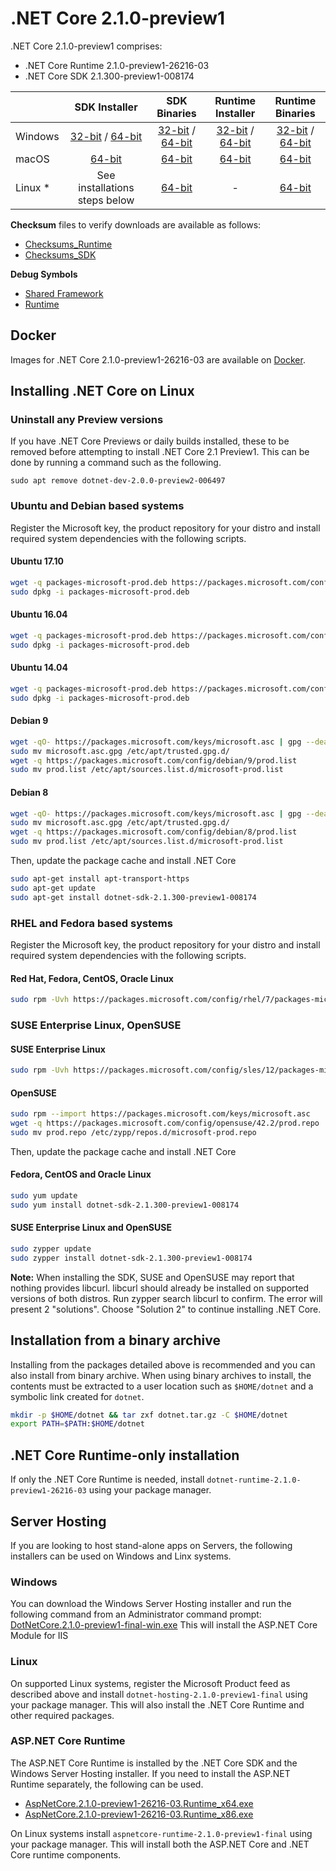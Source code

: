 # .NET Core 2.1.0-preview1

.NET Core 2.1.0-preview1 comprises:

* .NET Core Runtime 2.1.0-preview1-26216-03
* .NET Core SDK 2.1.300-preview1-008174

|         | SDK Installer                                         | SDK Binaries                                                         | Runtime Installer                                                  | Runtime Binaries                                                   |
| ------- | :---------------------------------------------------: | :-------------------------------------------------------------------:| :----------------------------------------------------------------: | :----------------------------------------------------------------: |
| Windows | [32-bit](https://download.microsoft.com/download/D/7/8/D788D3CD-44C4-487D-829B-413E914FB1C3/dotnet-sdk-2.1.300-preview1-008174-win-x86.exe) / [64-bit](https://download.microsoft.com/download/D/7/8/D788D3CD-44C4-487D-829B-413E914FB1C3/dotnet-sdk-2.1.300-preview1-008174-win-x64.exe)  | [32-bit](https://download.microsoft.com/download/A/B/1/AB1AA972-8F2F-43AD-9A81-72E9245CB0F5/dotnet-sdk-2.1.300-preview1-008174-win-x86.zip) / [64-bit](https://download.microsoft.com/download/D/7/8/D788D3CD-44C4-487D-829B-413E914FB1C3/dotnet-sdk-2.1.300-preview1-008174-win-x64.zip) | [32-bit](https://download.microsoft.com/download/A/B/1/AB1AA972-8F2F-43AD-9A81-72E9245CB0F5/dotnet-runtime-2.1.0-preview1-26216-03-win-x86.exe) / [64-bit](https://download.microsoft.com/download/A/B/1/AB1AA972-8F2F-43AD-9A81-72E9245CB0F5/dotnet-runtime-2.1.0-preview1-26216-03-win-x64.exe) | [32-bit](https://download.microsoft.com/download/A/B/1/AB1AA972-8F2F-43AD-9A81-72E9245CB0F5/dotnet-runtime-2.1.0-preview1-26216-03-win-x86.zip) / [64-bit](https://download.microsoft.com/download/A/B/1/AB1AA972-8F2F-43AD-9A81-72E9245CB0F5/dotnet-runtime-2.1.0-preview1-26216-03-win-x64.zip) |
| macOS   | [64-bit](https://download.microsoft.com/download/D/7/8/D788D3CD-44C4-487D-829B-413E914FB1C3/dotnet-sdk-2.1.300-preview1-008174-osx-x64.pkg)  | [64-bit](https://download.microsoft.com/download/D/7/8/D788D3CD-44C4-487D-829B-413E914FB1C3/dotnet-sdk-2.1.300-preview1-008174-osx-x64.tar.gz)| [64-bit](https://download.microsoft.com/download/A/B/1/AB1AA972-8F2F-43AD-9A81-72E9245CB0F5/dotnet-runtime-2.1.0-preview1-26216-03-osx-x64.pkg)      | [64-bit](https://download.microsoft.com/download/A/B/1/AB1AA972-8F2F-43AD-9A81-72E9245CB0F5/dotnet-runtime-2.1.0-preview1-26216-03-osx-x64.tar.gz)   |
| Linux * | See installations steps below                         | [64-bit](https://download.microsoft.com/download/D/7/8/D788D3CD-44C4-487D-829B-413E914FB1C3/dotnet-sdk-2.1.300-preview1-008174-linux-x64.tar.gz)     | -                                                                  | [64-bit](https://download.microsoft.com/download/A/B/1/AB1AA972-8F2F-43AD-9A81-72E9245CB0F5/dotnet-runtime-2.1.0-preview1-26216-03-linux-x64.tar.gz) |

**Checksum** files to verify downloads are available as follows:
* [Checksums_Runtime](2.1-preview1-runtime-sha.txt)
* [Checksums_SDK](2.1-preview1-sdk-sha.txt)

**Debug Symbols**
* [Shared Framework](https://download.microsoft.com/download/A/B/1/AB1AA972-8F2F-43AD-9A81-72E9245CB0F5/corefx-2.1-preview1-symbols.zip)
* [Runtime](https://download.microsoft.com/download/A/B/1/AB1AA972-8F2F-43AD-9A81-72E9245CB0F5/coreclr-2.1-preview1-symbols.zip)

## Docker

Images for .NET Core 2.1.0-preview1-26216-03 are available on [Docker](https://hub.docker.com/r/microsoft/dotnet/).
## Installing .NET Core on Linux

### Uninstall any Preview versions

If you have .NET Core Previews or daily builds installed, these to be removed before attempting to install .NET Core 2.1 Preview1. This can be done by running a command such as the following.

`sudo apt remove dotnet-dev-2.0.0-preview2-006497`

### Ubuntu and Debian based systems

Register the Microsoft key, the product repository for your distro and install required system dependencies with the following scripts.

#### Ubuntu 17.10

```bash
wget -q packages-microsoft-prod.deb https://packages.microsoft.com/config/ubuntu/17.10/packages-microsoft-prod.deb
sudo dpkg -i packages-microsoft-prod.deb
```

#### Ubuntu 16.04

```bash
wget -q packages-microsoft-prod.deb https://packages.microsoft.com/config/ubuntu/16.04/packages-microsoft-prod.deb
sudo dpkg -i packages-microsoft-prod.deb
```

#### Ubuntu 14.04

```bash
wget -q packages-microsoft-prod.deb https://packages.microsoft.com/config/ubuntu/14.04/packages-microsoft-prod.deb
sudo dpkg -i packages-microsoft-prod.deb
```

#### Debian 9

```bash
wget -qO- https://packages.microsoft.com/keys/microsoft.asc | gpg --dearmor > microsoft.asc.gpg
sudo mv microsoft.asc.gpg /etc/apt/trusted.gpg.d/
wget -q https://packages.microsoft.com/config/debian/9/prod.list
sudo mv prod.list /etc/apt/sources.list.d/microsoft-prod.list
```

#### Debian 8

```bash
wget -qO- https://packages.microsoft.com/keys/microsoft.asc | gpg --dearmor > microsoft.asc.gpg
sudo mv microsoft.asc.gpg /etc/apt/trusted.gpg.d/
wget -q https://packages.microsoft.com/config/debian/8/prod.list
sudo mv prod.list /etc/apt/sources.list.d/microsoft-prod.list
 ```

Then, update the package cache and install .NET Core

```bash
sudo apt-get install apt-transport-https
sudo apt-get update
sudo apt-get install dotnet-sdk-2.1.300-preview1-008174
```

### RHEL and Fedora based systems

Register the Microsoft key, the product repository for your distro and install required system dependencies with the following scripts.

#### Red Hat, Fedora, CentOS, Oracle Linux

```bash
sudo rpm -Uvh https://packages.microsoft.com/config/rhel/7/packages-microsoft-prod.rpm
```

### SUSE Enterprise Linux, OpenSUSE

#### SUSE Enterprise Linux

```bash
sudo rpm -Uvh https://packages.microsoft.com/config/sles/12/packages-microsoft-prod.rpm
```

#### OpenSUSE

```bash
sudo rpm --import https://packages.microsoft.com/keys/microsoft.asc
wget -q https://packages.microsoft.com/config/opensuse/42.2/prod.repo
sudo mv prod.repo /etc/zypp/repos.d/microsoft-prod.repo
```

Then, update the package cache and install .NET Core

#### Fedora, CentOS and Oracle Linux

```bash
sudo yum update
sudo yum install dotnet-sdk-2.1.300-preview1-008174
```

#### SUSE Enterprise Linux and OpenSUSE

```bash
sudo zypper update
sudo zypper install dotnet-sdk-2.1.300-preview1-008174
```

**Note:** When installing the SDK, SUSE and OpenSUSE may report that nothing provides libcurl. libcurl should already be installed on supported versions of both distros. Run zypper search libcurl to confirm. The error will present 2 "solutions". Choose "Solution 2" to continue installing .NET Core.

## Installation from a binary archive

Installing from the packages detailed above is recommended and you can also install from binary archive. When using binary archives to install, the contents must be extracted to a user location such as `$HOME/dotnet` and a symbolic link created for `dotnet`.

```bash
mkdir -p $HOME/dotnet && tar zxf dotnet.tar.gz -C $HOME/dotnet
export PATH=$PATH:$HOME/dotnet
```

## .NET Core Runtime-only installation

If only the .NET Core Runtime is needed, install `dotnet-runtime-2.1.0-preview1-26216-03` using your package manager.

## Server Hosting

If you are looking to host stand-alone apps on Servers, the following installers can be used on Windows and Linx systems.

### Windows

You can download the Windows Server Hosting installer and run the following command from an Administrator command prompt:
[DotNetCore.2.1.0-preview1-final-win.exe](https://download.microsoft.com/download/A/B/1/AB1AA972-8F2F-43AD-9A81-72E9245CB0F5/dotnet-hosting-2.1.0-preview1-final-win.exe)
This will install the ASP.NET Core Module for IIS

### Linux

On supported Linux systems, register the Microsoft Product feed as described above and install `dotnet-hosting-2.1.0-preview1-final` using your package manager.
This will also install the .NET Core Runtime and other required packages.

### ASP.NET Core Runtime

The ASP.NET Core Runtime is installed by the .NET Core SDK and the Windows Server Hosting installer. If you need to install the ASP.NET Runtime separately, the following can be used.

* [AspNetCore.2.1.0-preview1-26216-03.Runtime_x64.exe](https://download.microsoft.com/download/A/B/1/AB1AA972-8F2F-43AD-9A81-72E9245CB0F5/aspnetcore-runtime-2.1.0-preview1-final-win-x64.exe)
* [AspNetCore.2.1.0-preview1-26216-03.Runtime_x86.exe](https://download.microsoft.com/download/A/B/1/AB1AA972-8F2F-43AD-9A81-72E9245CB0F5/aspnetcore-runtime-2.1.0-preview1-final-win-x86.exe)

On Linux systems install `aspnetcore-runtime-2.1.0-preview1-final` using your package manager. This will install both the ASP.NET Core and .NET Core runtime components.
